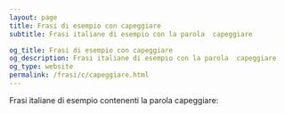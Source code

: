 ```yaml
---
layout: page
title: Frasi di esempio con capeggiare 
subtitle: Frasi italiane di esempio con la parola  capeggiare

og_title: Frasi di esempio con capeggiare 
og_description: Frasi italiane di esempio con la parola  capeggiare
og_type: website
permalink: /frasi/c/capeggiare.html
---
```


Frasi italiane di esempio contenenti la parola capeggiare:



